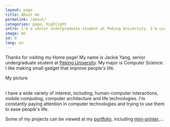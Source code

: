 ```yaml
---
layout: page
title: About me
permalink: /about/
categories: page, highlight
intro: I'm a senior undergraduate student at Peking University. I'm currently working with Prof.Chenren Xu at Peking University. <br/> <br/> I have a strong technical background, and like to use it into designing new interaction technique and make cool gadget.
image: me
id: 0
lang: en
---
```


Thanks for visiting my Home page! My name is Jackie Yang, senior undergraduate student at [Peking University](http://english.pku.edu.cn). My major is Computer Science. I like making small gadget that improve people's life.

<div class="my-card-image mdl-card mdl-shadow--2dp" style="background: url({{ 'jackieyang' | asset_path }}) center / cover;">
  <div class="mdl-card__title mdl-card--expand"></div>
  <div class="mdl-card__actions">
    <span class="my-card-image__filename">My picture</span>
  </div>
</div>
<br/>

I have a wide variety of interest, including, human-computer interactions, mobile computing, computer architecture and life technologies. I'm constantly paying attention in computer technologies and trying to use them to ease people's life.

Some of my projects can be viewed at my [portfolio](/projects/), including [mini-printer](portfolio/mini-printer.html),...
